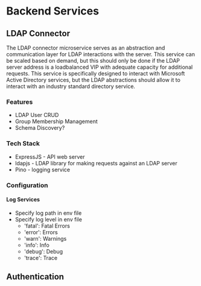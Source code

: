 # Backend Services
## LDAP Connector
The LDAP connector microservice serves as an abstraction and communication layer for LDAP interactions with the server. This service can be scaled based on demand, but this should only be done if the LDAP server address is a loadbalanced VIP with adequate capacity for additional requests. This service is specifically designed to interact with Microsoft Active Directory services, but the LDAP abstractions should allow it to interact with an industry standard directory service.

### Features
- LDAP User CRUD
- Group Membership Management
- Schema Discovery?


### Tech Stack
- ExpressJS - API web server
- ldapjs - LDAP library for making requests against an LDAP server
- Pino - logging service

### Configuration
#### Log Services
- Specify log path in env file
- Specify log level in env file
    - 'fatal': Fatal Errors
    - 'error': Errors
    - 'warn': Warnings
    - 'info': Info
    - 'debug': Debug
    - 'trace': Trace

## Authentication
